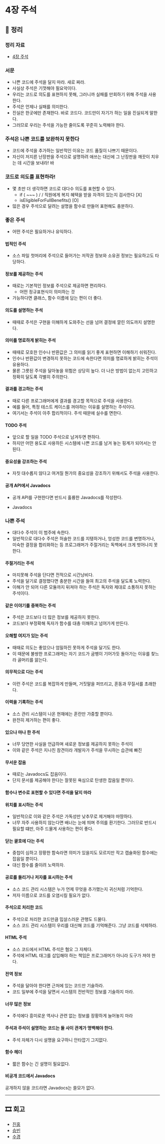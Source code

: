 # 4장 주석

## 📝 정리

### 정리 자료
- [4장 주석](./reference/4장주석.pdf)

### 서문
* 나쁜 코드에 주석을 달지 마라. 새로 짜라.
* 사실상 주석은 기껏해야 필요악이다.
* 우리는 코드로 의도를 표현하지 못해, 그러니까 실패를 만회하기 위해 주석을 사용한다.
* 주석은 언제나 실패를 의미한다.
* 진실은 한곳에만 존재한다. 바로 코드다. 코드만이 자기가 하는 일을 진실되게 말한다.
* 그러므로 우리는 주석을 가능한 줄이도록 꾸준히 노력해야 한다.

### 주석은 나쁜 코드를 보완하지 못한다
* 코드에 주석을 추가하는 일반적인 이유는 코드 품질이 나쁘기 때문이다.
* 자신이 저지른 난장판을 주석으로 설명하려 애쓰는 대신에 그 난장판을 깨끗이 치우는 데 시간을 보내라!
바
### 코드로 의도를 표현하라!
* 몇 초만 더 생각하면 코드로 대다수 의도를 표현할 수 있다.
	* if ( ~~~ ) / / 직원에게 복지 혜택을 받을 자격이 있는지 검사한다 [X]
	* isEligibleForFullBenefits() [O]
* 많은 경우 주석으로 달려는 설명을 함수로 만들어 표현해도 충분하다.

### 좋은 주석
* 어떤 주석은 필요하거나 유익하다.

#### 법적인 주석
* 소스 파일 첫머리에 주석으로 들어가는 저작권 정보와 소유권 정보는 필요하고도 타당하다.

#### 정보를 제공하는 주석
* 때로는 기본적인 정보를 주석으로 제공하면 편리하다.
	* 어떤 정규표현식이 의미하는 것
* 가능하다면 클래스, 함수 이름에 담는 편이 더 좋다.

#### 의도를 설명하는 주석
* 때때로 주석은 구현을 이해하게 도와주는 선을 넘어 결정에 깔린 의도까지 설명한다.

#### 의미를 명료하게 밝히는 주석
* 때때로 모호한 인수나 반환값은 그 의미를 읽기 좋게 표현하면 이해하기 쉬워진다.
* 인수나 반환값이 변경하지 못하는 코드에 속한다면 의미를 명료하게 밝히는 주석이 유용하다.
* 물론 그릇된 주석을 달아놓을 위험은 상당히 높다. 더 나은 방법이 없는지 고민하고 정확히 달도록 각별히 주의한다.

#### 결과를 경고하는 주석
* 때로 다른 프로그래머에게 결과를 경고할 목적으로 주석을 사용한다.
* 예를 들어, 특정 테스트 케이스를 꺼야하는 이유를 설명하는 주석이다.
* 여기서는 주석이 아주 합리적이다. 주석 때문에 실수를 면한다.

#### TODO 주석
* 앞으로 할 일을 TODO 주석으로 남겨두면 편하다.
* 하지만 어떤 용도로 사용하든 시스템에 나쁜 코드를 남겨 놓는 핑계가 되어서는 안 된다.

#### 중요성을 강조하는 주석
* 자칫 대수롭지 않다고 여겨질 뭔가의 중요성을 강조하기 위해서도 주석을 사용한다.

#### 공개 API에서 Javadocs
* 공개 API를 구현한다면 반드시 훌륭한 Javadocs를 작성한다.
+ Javadocs

### 나쁜 주석
* 대다수 주석이 이 범주에 속한다.
* 일반적으로 대다수 주석은 허술한 코드를 지탱하거나, 엉성한 코드를 변명하거나, 미숙한 결정을 합리화하는 등 프로그래머가 주절거리는 독백에서 크게 벗어나지 못한다.

#### 주절거리는 주석
* 마지못해 주석을 단다면 전적으로 시간낭비다.
* 주석을 달기로 결정했다면 충분한 시간을 들여 최고의 주석을 달도록 노력한다.
* 이해가 안 되어 다른 모듈까지 뒤져야 하는 주석은 독자와 제대로 소통하지 못하는 주석이다.

#### 같은 이야기를 중복하는 주석
* 주석은 코드보다 더 많은 정보를 제공하지 못한다.
* 코드보다 부정확해 독자가 함수를 대충 이해하고 넘어가게 만든다.

#### 오해할 여지가 있는 주석
* 때때로 의도는 좋았으나 엄밀하진 못하게 주석을 달기도 한다.
* 이 때문에 불쌍한 프로그래머는 자기 코드가 굼벵이 기어가듯 돌아가는 이유를 찾느라 골머리를 앓는다.

#### 의무적으로 다는 주석
* 이런 주석은 코드를 복잡하게 만들며, 거짓말을 퍼뜨리고, 혼동과 무질서를 초래한다.

#### 이력을 기록하는 주석
* 소스 관리 시스템이 나온 현재에는 혼란만 가중할 뿐이다.
* 완전히 제거하는 편이 좋다.

#### 있으나 마나 한 주석
* 너무 당연한 사실을 언급하며 새로운 정보를 제공하지 못하는 주석이
* 이와 같은 주석은 지나친 참견이라 개발자가 주석을 무시하는 습관에 빠진

#### 무서운 잡음
* 때로는 Javadocs도 잡음이다.
* 단지 문서를 제공해야 한다는 잘못된 욕심으로 탄생한 잡음일 뿐이다.

#### 함수나 변수로 표현할 수 있다면 주석을 달지 마라

#### 위치를 표시하는 주석
* 일반적으로 이와 같은 주석은 가독성만 낮추무로 제거해야 마땅하다.
* 너무 자주 사용하지 않는다면 배너는 눈에 띄며 주의를 환기한다. 그러므로 반드시 필요할 떄만, 아주 드물게 사용하는 편이 좋다.

#### 닫는 괄호에 다는 주석
* 중첩이 심하고 장황한 함숙라면 의미가 있을지도 모르지만 작고 캡슐화된 함수에는 잡음일 뿐이다.
* 대신 함수를 줄이려 노력하자.

#### 공로를 돌리거나 저자를 표시하는 주석
* 소스 코드 관리 시스템은 누가 언제 무엇을 추가했는지 귀신처럼 기억한다.
* 저자 이름으로 코드를 오염시킬 필요가 없다.

#### 주석으로 처리한 코드
* 주석으로 처리한 코드만큼 밉살스러운 관행도 드물다.
* 소스 코드 관리 시스템이 우리를 대신해 코드를 기억해준다. 그냥 코드를 삭제하라.

#### HTML 주석
* 소스 코드에서 HTML 주석은 혐오 그 자체다.
* 주석에 HTML 태그를 삽입해야 하는 책임은 프로그래머가 아니라 도구가 져야 한다.

#### 전역 정보
* 주석을 달아야 한다면 근처에 있는 코드만 기술하라.
* 코드 일부에 주석을 달면서 시스템의 전반적인 정보를 기술하지 마라.

#### 너무 많은 정보
* 주석에다 흥미로운 역사나 관련 없는 정보를 장황하게 늘어놓지 마라

#### 주석과 주석이 설명하는 코드는 둘 사이 관계가 명백해야 한다.
* 주석 자체가 다시 설명을 요구하니 안타깝기 그지없다.

#### 함수 헤더
* 짧은 함수는 긴 설명이 필요없다.

#### 비공개 코드에서 Javadocs
공개하지 않을 코드라면 Javadocs는 쓸모가 없다.

---

## 🎞 회고

- [진홍](./kjh.md)
- [승빈](./wsb.md)
- [수경](./hsk.md)